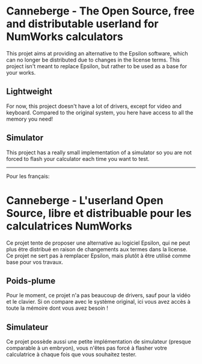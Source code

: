 # Canneberge - The Open Source, free and distributable userland for NumWorks calculators
This projet aims at providing an alternative to the Epsilon software, which
can no longer be distributed due to changes in the license terms. This project
isn't meant to replace Epsilon, but rather to be used as a base for your works.

## Lightweight
For now, this project doesn't have a lot of drivers, except for video and keyboard.
Compared to the original system, you here have access to all the memory you need!

## Simulator
This project has a really small implementation of a simulator so you are not forced
to flash your calculator each time you want to test.

---
Pour les français:
# Canneberge - L'userland Open Source, libre et distribuable pour les calculatrices NumWorks
Ce projet tente de proposer une alternative au logiciel Epsilon, qui ne peut
plus être distribué en raison de changements aux termes dans la license. Ce projet
ne sert pas à remplacer Epsilon, mais plutôt à être utilisé comme base pour vos travaux.


## Poids-plume
Pour le moment, ce projet n'a pas beaucoup de drivers, sauf pour la vidéo et le clavier.
Si on compare avec le système original, ici vous avez accès à toute la mémoire dont
vous avez besoin !

## Simulateur
Ce projet possède aussi une petite implémentation de simulateur (presque comparable à un
embryon), vous n'êtes pas forcé à flasher votre calculatrice à chaque fois que vous
souhaitez tester.
